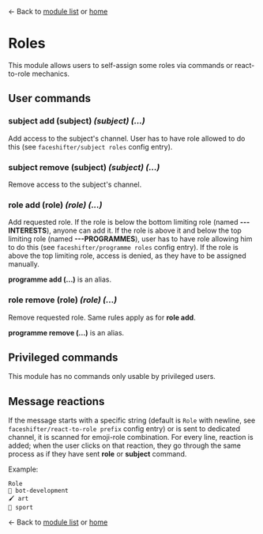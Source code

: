 ← Back to [module list](index.md) or [home](../index.md)

# Roles

This module allows users to self-assign some roles via commands or react-to-role mechanics.

## User commands

### subject add (subject) _(subject) (...)_

Add access to the subject's channel. User has to have role allowed to do this (see `faceshifter/subject roles` config entry).

### subject remove (subject) _(subject) (...)_

Remove access to the subject's channel.

### role add (role) _(role) (...)_

Add requested role. If the role is below the bottom limiting role (named **---INTERESTS**), anyone can add it. If the role is above it and below the top limiting role (named **---PROGRAMMES**), user has to have role allowing him to do this (see `faceshifter/programme roles` config entry). If the role is above the top limiting role, access is denied, as they have to be assigned manually.

**programme add (...)** is an alias.

### role remove (role) _(role) (...)_

Remove requested role. Same rules apply as for **role add**.

**programme remove (...)** is an alias.

## Privileged commands

This module has no commands only usable by privileged users.

## Message reactions

If the message starts with a specific string (default is `Role` with newline, see `faceshifter/react-to-role prefix` config entry) or is sent to dedicated channel, it is scanned for emoji-role combination. For every line, reaction is added; when the user clicks on that reaction, they go through the same process as if they have sent **role** or **subject** command.

Example:

```
Role
🤖 bot-development
🖌️ art
🚴 sport
```


← Back to [module list](index.md) or [home](../index.md)
